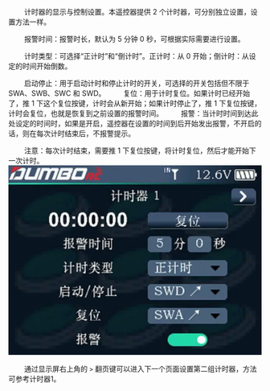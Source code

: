         计时器的显示与控制设置。本遥控器提供 2 个计时器，可分别独立设置，设置方法一样。

        报警时间：报警时长，默认为 5 分钟 0 秒，可根据实际需要进行设置。<br/>

        计时类型：可选择“正计时”和“倒计时”。正计时：从 0 开始；倒计时：从设定的时间开始倒数。<br/>

        启动停止：用于启动计时和停止计时的开关，可选择的开关包括但不限于SWA、SWB、SWC 和 SWD。
        复位：用于计时复位。如果计时已经开始了，推 1 下这个复位按键，计时会从新开始；如果计时停止了，推 1 下复位按键，计时会复位，也就是恢复到之前设置的报警时间。
        报警：当计时时间到达此处设定的时间时，如果是开启，遥控器在设置的时间到后开始发出报警，不开启的话，则在每次计时结束后，不报警提示。

        注意：每次计时结束，需要推 1 下复位按键，将计时复位，然后才能开始下一次计时。
        ![](../pic/281.webp)

        通过显示屏右上角的 `>` 翻页键可以进入下一个页面设置第二组计时器，方法可参考计时器1。
